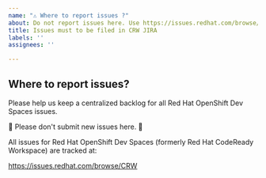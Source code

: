 ```yaml
---
name: "⚠️ Where to report issues ?"
about: Do not report issues here. Use https://issues.redhat.com/browse/CRW
title: Issues must to be filed in CRW JIRA
labels: ''
assignees: ''

---
```


## Where to report issues?

Please help us keep a centralized backlog for all Red Hat OpenShift Dev Spaces issues.

🚨 Please don't submit new issues here. 🚨

All issues for Red Hat OpenShift Dev Spaces (formerly Red Hat CodeReady Workspace) are tracked at: 

https://issues.redhat.com/browse/CRW
